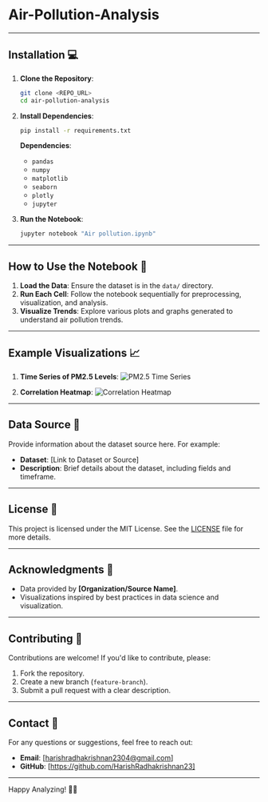 # Air-Pollution-Analysis

---

## Installation 💻

1. **Clone the Repository**:

    ```bash
    git clone <REPO_URL>
    cd air-pollution-analysis
    ```

2. **Install Dependencies**:

    ```bash
    pip install -r requirements.txt
    ```

    **Dependencies**:
    - `pandas`
    - `numpy`
    - `matplotlib`
    - `seaborn`
    - `plotly`
    - `jupyter`

3. **Run the Notebook**:

    ```bash
    jupyter notebook "Air pollution.ipynb"
    ```

---

## How to Use the Notebook 📘

1. **Load the Data**: Ensure the dataset is in the `data/` directory.
2. **Run Each Cell**: Follow the notebook sequentially for preprocessing, visualization, and analysis.
3. **Visualize Trends**: Explore various plots and graphs generated to understand air pollution trends.

---

## Example Visualizations 📈

1. **Time Series of PM2.5 Levels**:
    ![PM2.5 Time Series](images/pm25_timeseries.png)

2. **Correlation Heatmap**:
    ![Correlation Heatmap](images/correlation_heatmap.png)

---

## Data Source 📄

Provide information about the dataset source here. For example:

- **Dataset**: [Link to Dataset or Source]
- **Description**: Brief details about the dataset, including fields and timeframe.

---

## License 📜

This project is licensed under the MIT License. See the [LICENSE](LICENSE) file for more details.

---

## Acknowledgments 🙏

- Data provided by **[Organization/Source Name]**.
- Visualizations inspired by best practices in data science and visualization.

---

## Contributing 🤝

Contributions are welcome! If you'd like to contribute, please:

1. Fork the repository.
2. Create a new branch (`feature-branch`).
3. Submit a pull request with a clear description.

---

## Contact 📧

For any questions or suggestions, feel free to reach out:

- **Email**: [harishradhakrishnan2304@gmail.com]
- **GitHub**: [https://github.com/HarishRadhakrishnan23]

---

Happy Analyzing! 🌱💨
